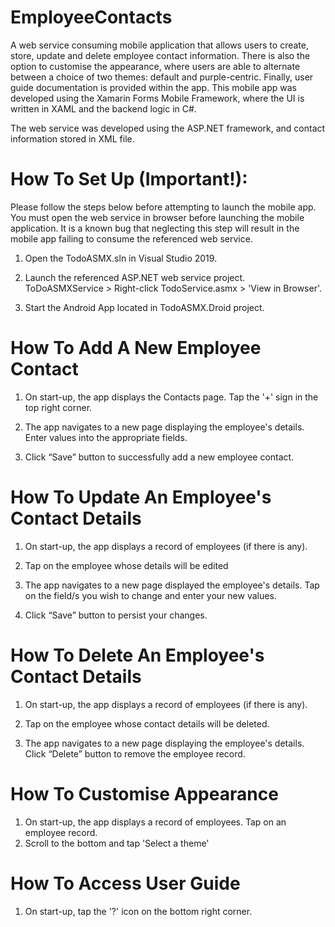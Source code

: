 # EmployeeContacts
A web service consuming mobile application that allows users to create, store, update and delete employee contact information. There is also the option to customise the appearance, where users are able to alternate between a choice of two themes: default and purple-centric. Finally, user guide documentation is provided within the app. 
This mobile app was developed using the Xamarin Forms Mobile Framework, where the UI is written in XAML and the backend logic in C#.  

The web service was developed using the ASP.NET framework, and contact information stored in XML file. 


# How To Set Up (Important!):

Please follow the steps below before attempting to launch the mobile app. You must open the web service in browser before launching the mobile application. It is a known bug that neglecting this step will result in the mobile app failing to consume the referenced web service.   

1. Open the TodoASMX.sln in Visual Studio 2019.

2. Launch the referenced ASP.NET web service project. ToDoASMXService >  Right-click TodoService.asmx > 'View in Browser'.

3. Start the Android App located in TodoASMX.Droid project.

# How To Add A New Employee Contact
1. On start-up, the app displays the Contacts page. Tap the '+' sign in the top right corner. 

2. The app navigates to a new page displaying the employee's details. Enter values into the appropriate fields. 

4. Click “Save” button to successfully add a new employee contact. 

# How To Update An Employee's Contact Details
1. On start-up, the app displays a record of employees (if there is any). 

2. Tap on the employee whose details will be edited

3. The app navigates to a new page displayed the employee's details. Tap on the field/s you wish to change and enter your new values.

4. Click “Save” button to persist your changes.

# How To Delete An Employee's Contact Details
1. On start-up, the app displays a record of employees (if there is any). 

2. Tap on the employee whose contact details will be deleted. 

3. The app navigates to a new page displaying the employee's details. Click “Delete” button to remove the employee record. 

# How To Customise Appearance
1. On start-up, the app displays a record of employees. Tap on an employee record.
2. Scroll to the bottom and tap 'Select a theme'

# How To Access User Guide
1. On start-up, tap the '?' icon on the bottom right corner. 


